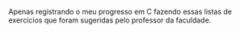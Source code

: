 Apenas registrando o meu progresso em C fazendo essas listas de exercícios que foram sugeridas pelo professor da faculdade.

